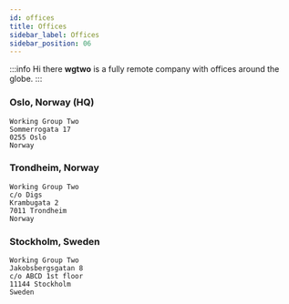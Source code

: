 ```yaml
---
id: offices
title: Offices
sidebar_label: Offices
sidebar_position: 06
---
```


:::info Hi there
**wgtwo** is a fully remote company with offices around the globe.
:::

### Oslo, Norway (HQ)

```
Working Group Two
Sommerrogata 17
0255 Oslo
Norway
```

### Trondheim, Norway

```
Working Group Two
c/o Digs
Krambugata 2
7011 Trondheim
Norway
```

### Stockholm, Sweden

```
Working Group Two
Jakobsbergsgatan 8
c/o ABCD 1st floor
11144 Stockholm
Sweden
```
